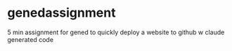 # genedassignment

5 min assignment for gened to quickly deploy a website to github w claude generated code

